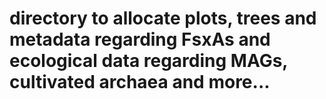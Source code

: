 # directory to allocate plots, trees and metadata regarding FsxAs and ecological data regarding MAGs, cultivated archaea and more...
